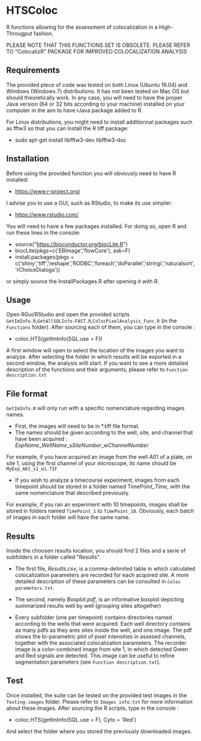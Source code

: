 # HTSColoc
R functions allowing for the assessment of colocalization in a High-Througput fashion.

PLEASE NOTE THAT THIS FUNCTIONS SET IS OBSOLETE. PLEASE REFER TO "ColocalizR" PACKAGE FOR IMPROVED COLOCALIZATION ANALYSIS

Requirements
-----------

The provided piece of code was tested on both Linux (Ubuntu 16.04) and Windows (Windows 7) distributions. It has not been tested on Mac OS but should theoretically work. In any case, you will need to have the proper Java version (64 or 32 bits according to your machine) installed on your computer in the aim to have rJava package added to R.

For Linux distributions, you might need to install additionnal packages such as fftw3 so that you can install the R tiff package:

- sudo apt-get install libfftw3-dev libfftw3-doc


Installation
------------

Before using the provided function you will obviously need to have R installed:

- https://www.r-project.org/ 

I advise you to use a GUI, such as RStudio, to make its use simpler:

- https://www.rstudio.com/

You will need to have a few packages installed. For doing so, open R and run these lines in the console:

- source("https://bioconductor.org/biocLite.R")
- biocLite(pkgs=c('EBImage','flowCore'), ask=F)
- install.packages(pkgs = c('shiny','tiff','reshape','RODBC','foreach','doParallel','stringi','naturalsort','rChoiceDialogs'))

or simply source the InstallPackages.R after opening it with R.

Usage
------------
Open RGui/RStudio and open the provided scripts ```GetImInfo.R```,```GetAllSQLInfo-FAST.R```,```ColocPixelAnalysis_Func.R``` (in the ```Functions``` folder). After sourcing each of them, you can type in the console :

- coloc.HTS(getImInfo(SQL.use = F))

A first window will open to select the location of the images you want to analyze. After selecting the folder in which results will be exported in a second window, the analysis willl start. If you want to see a more detailed description of the functions and their arguments, please refer to ```Function description.txt```

File format
------------
```GetImInfo.R``` will only run with a specific nomenclature regarding images names.

- First, the images will need to be in *.tiff file format.
- The names should be given according to the well, site, and channel that have been acquired : *ExpName*_*WellName*_s*SiteNumber*_w*ChannelNumber* 

For example, if you have acquired an image from the well A01 of a plate, on site 1, using the first channel of your microscope, its name should be ```MyExp_A01_s1_w1.TIF```

- If you wish to analyze a timecourse experiment, images from each timepoint should be stored in a folder named TimePoint_*Time*, with the same nomenclature that described previously.

For example, if you ran an experiment with 10 timepoints, images shall be stored in folders named ```TimePoint_1``` to ```TimePoint_10```. Obviously, each batch of images in each folder will have the same name.

Results
------------

Inside the choosen results location,  you should find 2 files and a serie of subfolders in a folder called "Results".

- The first file, *Results.csv*, is a comma-delimited table in which calculated colocalization parameters are recorded for each acquired site. A more detailed description of these parameters can be consulted in ```Coloc parameters.txt```.

- The second, namely *Boxplot.pdf*, is an informative boxplot depicting summarized results well by well (grouping sites altogether)

- Every subfolder (one per timepoint) contains directories named according to the wells that were acquired. Each well directory contains as many pdfs as they ares sites inside the well, and one image. The pdf shows the bi-parametric plot of pixel intensities in assesed channels, together with the associated colocalization parameters. The recorder image is a color-combined image from site 1, in which detected Green and Red signals are detected. This image can be useful to refine segmentation parameters (see ```Function description.txt```).

Test
------------

Once installed, the suite can be tested on the provided test images in the ```Testing-images``` folder. Please refer to ```Images info.txt``` for more information about these images. After sourcing the R scripts, type in the console :

- coloc.HTS(getImInfo(SQL.use = F), Cyto = 'Red')

And select the folder where you stored the previously downloaded images.
